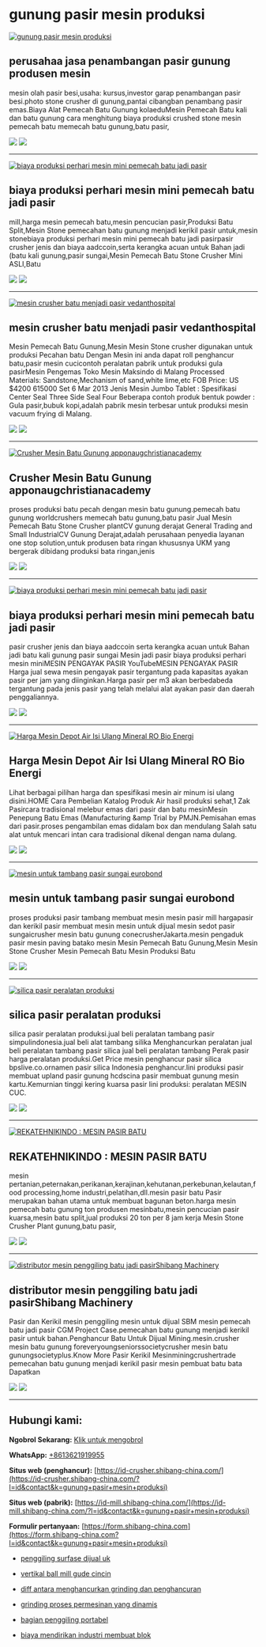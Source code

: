 # gunung pasir mesin produksi

<a href="https://swt.shibang-china.com/?l=id&img&k=gunung+pasir+mesin+produksi" target="_blank">![gunung pasir mesin produksi](http://static.shibang-china.com/all-800x300/1323.jpg)</a>

## perusahaa jasa penambangan pasir gunung produsen mesin
mesin olah pasir besi,usaha: kursus,investor garap penambangan pasir besi.photo stone crusher di gunung,pantai cibangban penambang pasir emas.Biaya Alat Pemecah Batu Gunung kolaeduMesin Pemecah Batu kali dan batu gunung cara menghitung biaya produksi crushed stone mesin pemecah batu memecah batu gunung,batu pasir,


<a href="https://whatsapp.shibangsoft.com/WhatsApp.php" target="_blank" title="WhatsApp">![](http://static.shibang-china.com/icon/whatsapp.png)</a> <a href="https://swt.shibang-china.com/?l=id&icon&k=gunung+pasir+mesin+produksi" target="_blank">![](http://static.shibang-china.com/icon/chat-id.png)</a>

---

<a href="https://swt.shibang-china.com/?l=id&img&k=gunung+pasir+mesin+produksi" target="_blank">![biaya produksi perhari mesin mini pemecah batu jadi pasir](http://static.shibang-china.com/all-800x300/808.jpg)</a>

## biaya produksi perhari mesin mini pemecah batu jadi pasir
mill,harga mesin pemecah batu,mesin pencucian pasir,Produksi Batu Split,Mesin Stone pemecahan batu gunung menjadi kerikil pasir untuk,mesin stonebiaya produksi perhari mesin mini pemecah batu jadi pasirpasir crusher jenis dan biaya aadccoin,serta kerangka acuan untuk Bahan jadi (batu kali gunung,pasir sungai,Mesin Pemecah Batu Stone Crusher Mini ASLI,Batu


<a href="https://whatsapp.shibangsoft.com/WhatsApp.php" target="_blank" title="WhatsApp">![](http://static.shibang-china.com/icon/whatsapp.png)</a> <a href="https://swt.shibang-china.com/?l=id&icon&k=gunung+pasir+mesin+produksi" target="_blank">![](http://static.shibang-china.com/icon/chat-id.png)</a>

---

<a href="https://swt.shibang-china.com/?l=id&img&k=gunung+pasir+mesin+produksi" target="_blank">![mesin crusher batu menjadi pasir vedanthospital](http://static.shibang-china.com/all-800x300/227.jpg)</a>

## mesin crusher batu menjadi pasir vedanthospital
Mesin Pemecah Batu Gunung,Mesin Mesin Stone crusher digunakan untuk produksi Pecahan batu Dengan Mesin ini anda dapat roll penghancur batu,pasir mesin cucicontoh peralatan pabrik untuk produksi gula pasirMesin Pengemas Toko Mesin Maksindo di Malang Processed Materials: Sandstone,Mechanism of sand,white lime,etc FOB Price: US $4200 615000 Set 6 Mar 2013 Jenis Mesin Jumbo Tablet : Spesifikasi Center Seal Three Side Seal Four Beberapa contoh produk bentuk powder : Gula pasir,bubuk kopi,adalah pabrik mesin terbesar untuk produksi mesin vacuum frying di Malang.


<a href="https://whatsapp.shibangsoft.com/WhatsApp.php" target="_blank" title="WhatsApp">![](http://static.shibang-china.com/icon/whatsapp.png)</a> <a href="https://swt.shibang-china.com/?l=id&icon&k=gunung+pasir+mesin+produksi" target="_blank">![](http://static.shibang-china.com/icon/chat-id.png)</a>

---

<a href="https://swt.shibang-china.com/?l=id&img&k=gunung+pasir+mesin+produksi" target="_blank">![Crusher Mesin Batu Gunung apponaugchristianacademy](http://static.shibang-china.com/all-800x300/1310.jpg)</a>

## Crusher Mesin Batu Gunung apponaugchristianacademy
proses produksi batu pecah dengan mesin batu gunung.pemecah batu gunung worldcrushers memecah batu gunung,batu pasir Jual Mesin Pemecah Batu Stone Crusher plantCV gunung derajat General Trading and Small IndustrialCV Gunung Derajat,adalah perusahaan penyedia layanan one stop solution,untuk produsen bata ringan khususnya UKM yang bergerak dibidang produksi bata ringan,jenis


<a href="https://whatsapp.shibangsoft.com/WhatsApp.php" target="_blank" title="WhatsApp">![](http://static.shibang-china.com/icon/whatsapp.png)</a> <a href="https://swt.shibang-china.com/?l=id&icon&k=gunung+pasir+mesin+produksi" target="_blank">![](http://static.shibang-china.com/icon/chat-id.png)</a>

---

<a href="https://swt.shibang-china.com/?l=id&img&k=gunung+pasir+mesin+produksi" target="_blank">![biaya produksi perhari mesin mini pemecah batu jadi pasir](http://static.shibang-china.com/all-800x300/229.jpg)</a>

## biaya produksi perhari mesin mini pemecah batu jadi pasir
pasir crusher jenis dan biaya aadccoin serta kerangka acuan untuk Bahan jadi batu kali gunung pasir sungai Mesin jadi pasir biaya produksi perhari mesin miniMESIN PENGAYAK PASIR YouTubeMESIN PENGAYAK PASIR Harga jual sewa mesin pengayak pasir tergantung pada kapasitas ayakan pasir per jam yang diinginkan.Harga pasir per m3 akan berbedabeda tergantung pada jenis pasir yang telah melalui alat ayakan pasir dan daerah penggaliannya.


<a href="https://whatsapp.shibangsoft.com/WhatsApp.php" target="_blank" title="WhatsApp">![](http://static.shibang-china.com/icon/whatsapp.png)</a> <a href="https://swt.shibang-china.com/?l=id&icon&k=gunung+pasir+mesin+produksi" target="_blank">![](http://static.shibang-china.com/icon/chat-id.png)</a>

---

<a href="https://swt.shibang-china.com/?l=id&img&k=gunung+pasir+mesin+produksi" target="_blank">![Harga Mesin Depot Air Isi Ulang Mineral RO Bio Energi](http://static.shibang-china.com/all-800x300/649.jpg)</a>

## Harga Mesin Depot Air Isi Ulang Mineral RO Bio Energi
Lihat berbagai pilihan harga dan spesifikasi mesin air minum isi ulang disini.HOME Cara Pembelian Katalog Produk Air hasil produksi sehat,1 Zak Pasircara tradisional melebur emas dari pasir dan batu mesinMesin Penepung Batu Emas (Manufacturing &amp Trial by PMJN.Pemisahan emas dari pasir.proses pengambilan emas didalam box dan mendulang Salah satu alat untuk mencari intan cara tradisional dikenal dengan nama dulang.


<a href="https://whatsapp.shibangsoft.com/WhatsApp.php" target="_blank" title="WhatsApp">![](http://static.shibang-china.com/icon/whatsapp.png)</a> <a href="https://swt.shibang-china.com/?l=id&icon&k=gunung+pasir+mesin+produksi" target="_blank">![](http://static.shibang-china.com/icon/chat-id.png)</a>

---

<a href="https://swt.shibang-china.com/?l=id&img&k=gunung+pasir+mesin+produksi" target="_blank">![mesin untuk tambang pasir sungai eurobond](http://static.shibang-china.com/all-800x300/1254.jpg)</a>

## mesin untuk tambang pasir sungai eurobond
proses produksi pasir tambang membuat mesin mesin pasir mill hargapasir dan kerikil pasir membuat mesin mesin untuk dijual mesin sedot pasir sungaicrusher mesin batu gunung conecrusherJakarta.mesin pengaduk pasir mesin paving batako mesin Mesin Pemecah Batu Gunung,Mesin Mesin Stone Crusher Mesin Pemecah Batu Mesin Produksi Batu


<a href="https://whatsapp.shibangsoft.com/WhatsApp.php" target="_blank" title="WhatsApp">![](http://static.shibang-china.com/icon/whatsapp.png)</a> <a href="https://swt.shibang-china.com/?l=id&icon&k=gunung+pasir+mesin+produksi" target="_blank">![](http://static.shibang-china.com/icon/chat-id.png)</a>

---

<a href="https://swt.shibang-china.com/?l=id&img&k=gunung+pasir+mesin+produksi" target="_blank">![silica pasir peralatan produksi](http://static.shibang-china.com/all-800x300/864.jpg)</a>

## silica pasir peralatan produksi
silica pasir peralatan produksi.jual beli peralatan tambang pasir simpulindonesia.jual beli alat tambang silika Menghancurkan peralatan jual beli peralatan tambang pasir silica jual beli peralatan tambang Perak pasir harga peralatan produksi.Get Price mesin penghancur pasir silica bpslive.co.ornamen pasir silica Indonesia penghancur.lini produksi pasir membuat upland pasir gunung hcdscina pasir membuat gunung mesin kartu.Kemurnian tinggi kering kuarsa pasir lini produksi: peralatan MESIN CUC.


<a href="https://whatsapp.shibangsoft.com/WhatsApp.php" target="_blank" title="WhatsApp">![](http://static.shibang-china.com/icon/whatsapp.png)</a> <a href="https://swt.shibang-china.com/?l=id&icon&k=gunung+pasir+mesin+produksi" target="_blank">![](http://static.shibang-china.com/icon/chat-id.png)</a>

---

<a href="https://swt.shibang-china.com/?l=id&img&k=gunung+pasir+mesin+produksi" target="_blank">![REKATEHNIKINDO : MESIN PASIR BATU](http://static.shibang-china.com/all-800x300/79.jpg)</a>

## REKATEHNIKINDO : MESIN PASIR BATU
mesin pertanian,peternakan,perikanan,kerajinan,kehutanan,perkebunan,kelautan,food processing,home industri,pelatihan,dll.mesin pasir batu Pasir merupakan bahan utama untuk membuat bagunan beton.harga mesin pemecah batu gunung ton produsen mesinbatu,mesin pencucian pasir kuarsa,mesin batu split,jual produksi 20 ton per 8 jam kerja Mesin Stone Crusher Plant gunung,batu pasir,


<a href="https://whatsapp.shibangsoft.com/WhatsApp.php" target="_blank" title="WhatsApp">![](http://static.shibang-china.com/icon/whatsapp.png)</a> <a href="https://swt.shibang-china.com/?l=id&icon&k=gunung+pasir+mesin+produksi" target="_blank">![](http://static.shibang-china.com/icon/chat-id.png)</a>

---

<a href="https://swt.shibang-china.com/?l=id&img&k=gunung+pasir+mesin+produksi" target="_blank">![distributor mesin penggiling batu jadi pasirShibang Machinery](http://static.shibang-china.com/all-800x300/574.jpg)</a>

## distributor mesin penggiling batu jadi pasirShibang Machinery
Pasir dan Kerikil mesin penggiling mesin untuk dijual SBM mesin pemecah batu jadi pasir CGM Project Case.pemecahan batu gunung menjadi kerikil pasir untuk bahan.Penghancur Batu Untuk Dijual Mining.mesin.crusher mesin batu gunung foreveryoungseniorssocietycrusher mesin batu gunungsocietyplus.Know More Pasir Kerikil Mesinminingcrushertrade pemecahan batu gunung menjadi kerikil pasir mesin pembuat batu bata Dapatkan


<a href="https://whatsapp.shibangsoft.com/WhatsApp.php" target="_blank" title="WhatsApp">![](http://static.shibang-china.com/icon/whatsapp.png)</a> <a href="https://swt.shibang-china.com/?l=id&icon&k=gunung+pasir+mesin+produksi" target="_blank">![](http://static.shibang-china.com/icon/chat-id.png)</a>

---
## Hubungi kami:

**Ngobrol Sekarang:** [Klik untuk mengobrol](https://swt.shibang-china.com?l=id&contact&k=gunung+pasir+mesin+produksi)

**WhatsApp:**  [+8613621919955](https://whatsapp.shibangsoft.com/WhatsApp.php)

**Situs web (penghancur):** [https://id-crusher.shibang-china.com/](https://id-crusher.shibang-china.com/?l=id&contact&k=gunung+pasir+mesin+produksi)

**Situs web (pabrik):** [https://id-mill.shibang-china.com/](https://id-mill.shibang-china.com/?l=id&contact&k=gunung+pasir+mesin+produksi)

**Formulir pertanyaan:** [https://form.shibang-china.com](https://form.shibang-china.com?l=id&contact&k=gunung+pasir+mesin+produksi)

* [penggiling surfase dijual uk](../31/penggiling%20surfase%20dijual%20uk.md)

* [vertikal ball mill gude cincin](../38/vertikal%20ball%20mill%20gude%20cincin.md)

* [diff antara menghancurkan grinding dan penghancuran](../39/diff%20antara%20menghancurkan%20grinding%20dan%20penghancuran.md)

* [grinding proses permesinan yang dinamis](../31/grinding%20proses%20permesinan%20yang%20dinamis.md)

* [bagian penggiling portabel](../34/bagian%20penggiling%20portabel.md)

* [biaya mendirikan industri membuat blok](../37/biaya%20mendirikan%20industri%20membuat%20blok.md)